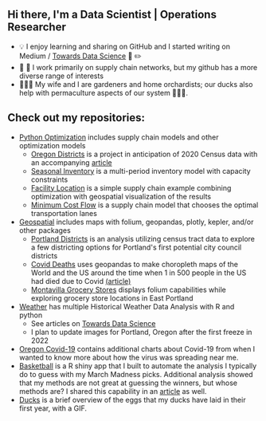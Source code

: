 ## Hi there, I'm a Data Scientist | Operations Researcher 
- 💡 I enjoy learning and sharing on GitHub and I started writing on Medium / [Towards Data Science](https://sabolch-horvat.medium.com/) 📓 ✏️ 
- 🚚 🚢 I work primarily on supply chain networks, but my github has a more diverse range of interests
- 🌱🌲🌳 My wife and I are gardeners and home orchardists; our ducks also help with permaculture aspects of our system 🐛🦆🥚.

## Check out my repositories: 
- [Python Optimization](https://github.com/wpbSabi/python_optimization) includes supply chain models and other optimization models
  - [Oregon Districts](https://github.com/wpbSabi/python_optimization/tree/main/oregon_districts) is a project in anticipation of 2020 Census data with an accompanying [article](https://towardsdatascience.com/how-to-draw-congressional-districts-in-python-with-linear-programming-b1e33c80bc52)
  - [Seasonal Inventory](https://github.com/wpbSabi/python_optimization/tree/main/seasonal_inventory) is a multi-period inventory model with capacity constraints
  - [Facility Location](https://github.com/wpbSabi/python_optimization/tree/main/facility_location) is a simple supply chain example combining optimization with geospatial visualization of the results
  - [Minimum Cost Flow](https://github.com/wpbSabi/python_optimization/tree/main/minimum_cost_flow) is a supply chain model that chooses the optimal transportation lanes
- [Geospatial](https://github.com/wpbSabi/geospatial) includes maps with folium, geopandas, plotly, kepler, and/or other packages
  - [Portland Districts](https://github.com/wpbSabi/portland_potential_districts) is an analysis utilizing census tract data to explore a few districting options for Portland's first potential city council districts
  - [Covid Deaths](https://github.com/wpbSabi/geospatial/tree/main/one_in_covid_deaths) uses geopandas to make choropleth maps of the World and the US around the time when 1 in 500 people in the US had died due to Covid [(article)](https://sabolch-horvat.medium.com/1-in-500-in-the-us-have-died-from-covid-1-in-1700-in-the-world-have-as-of-september-18th-2021-c0de1bf37028)
  - [Montavilla Grocery Stores](https://github.com/wpbSabi/geospatial/tree/main/montavilla) displays folium capabilities while exploring grocery store locations in East Portland
- [Weather](https://github.com/wpbSabi/weather) has multiple Historical Weather Data Analysis with R and python
  - See articles on [Towards Data Science](https://medium.com/@sabolch-horvat/about)
  - I plan to update images for Portland, Oregon after the first freeze in 2022
- [Oregon Covid-19](https://github.com/wpbSabi/oregon-covid-19) contains additional charts about Covid-19 from when I wanted to know more about how the virus was spreading near me.
- [Basketball](https://github.com/wpbSabi/basketball) is a R shiny app that I built to automate the analysis I typically do to guess with my March Madness picks. Additional analysis showed that my methods are not great at guessing the winners, but whose methods are?  I shared this capability in an [article](https://towardsdatascience.com/the-r-shiny-app-i-built-to-streamline-march-madness-predictions-e5e00c3a3691) as well.
- [Ducks](https://github.com/wpbSabi/ducks) is a brief overview of the eggs that my ducks have laid in their first year, with a GIF.

<!--
**wpbSabi/wpbSabi** is a ✨ _special_ ✨ repository because its `README.md` (this file) appears on your GitHub profile.
-->
